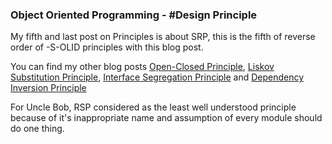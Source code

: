 ### Object Oriented Programming - #Design Principle
My fifth and last post on Principles is about SRP, this is the fifth of reverse order of -S-OLID principles with this blog post.

You can find my other blog posts [Open-Closed Principle](https://ihadahamoment.com/The-Open-Closed-Principle-(OCP)/), [Liskov Substitution Principle](https://ihadahamoment.com/Liskov-Substitution-Principle-(LSP)/), [Interface Segregation Principle](https://ihadahamoment.com/Interface-Segregation-Principle-(ISP)/) and [Dependency Inversion Principle](https://ihadahamoment.com/Dependency-Inversion-Principe-(DIP)/)

For Uncle Bob, RSP considered as the least well understood principle because of it's inappropriate name and assumption of every module should do one thing.